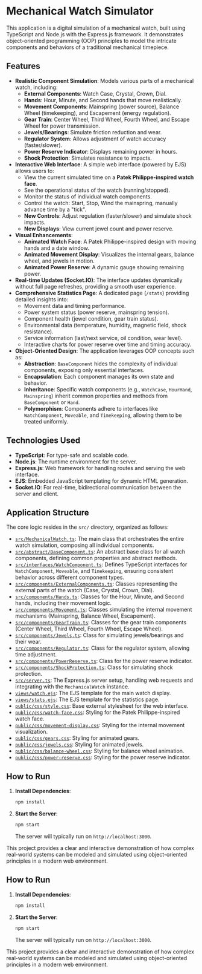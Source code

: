 # Mechanical Watch Simulator

This application is a digital simulation of a mechanical watch, built using TypeScript and Node.js with the Express.js framework. It demonstrates object-oriented programming (OOP) principles to model the intricate components and behaviors of a traditional mechanical timepiece.

## Features

- **Realistic Component Simulation**: Models various parts of a mechanical watch, including:
    - **External Components**: Watch Case, Crystal, Crown, Dial.
    - **Hands**: Hour, Minute, and Second hands that move realistically.
    - **Movement Components**: Mainspring (power source), Balance Wheel (timekeeping), and Escapement (energy regulation).
    - **Gear Train**: Center Wheel, Third Wheel, Fourth Wheel, and Escape Wheel for power transmission.
    - **Jewels/Bearings**: Simulate friction reduction and wear.
    - **Regulator System**: Allows adjustment of watch accuracy (faster/slower).
    - **Power Reserve Indicator**: Displays remaining power in hours.
    - **Shock Protection**: Simulates resistance to impacts.
- **Interactive Web Interface**: A simple web interface (powered by EJS) allows users to:
    - View the current simulated time on a **Patek Philippe-inspired watch face**.
    - See the operational status of the watch (running/stopped).
    - Monitor the status of individual watch components.
    - Control the watch: Start, Stop, Wind the mainspring, manually advance time by a "tick".
    - **New Controls**: Adjust regulation (faster/slower) and simulate shock impacts.
    - **New Displays**: View current jewel count and power reserve.
- **Visual Enhancements**:
    - **Animated Watch Face**: A Patek Philippe-inspired design with moving hands and a date window.
    - **Animated Movement Display**: Visualizes the internal gears, balance wheel, and jewels in motion.
    - **Animated Power Reserve**: A dynamic gauge showing remaining power.
- **Real-time Updates (Socket.IO)**: The interface updates dynamically without full page refreshes, providing a smooth user experience.
- **Comprehensive Statistics Page**: A dedicated page (`/stats`) providing detailed insights into:
    - Movement data and timing performance.
    - Power system status (power reserve, mainspring tension).
    - Component health (jewel condition, gear train status).
    - Environmental data (temperature, humidity, magnetic field, shock resistance).
    - Service information (last/next service, oil condition, wear level).
    - Interactive charts for power reserve over time and timing accuracy.
- **Object-Oriented Design**: The application leverages OOP concepts such as:
    - **Abstraction**: `BaseComponent` hides the complexity of individual components, exposing only essential interfaces.
    - **Encapsulation**: Each component manages its own state and behavior.
    - **Inheritance**: Specific watch components (e.g., `WatchCase`, `HourHand`, `Mainspring`) inherit common properties and methods from `BaseComponent` or `Hand`.
    - **Polymorphism**: Components adhere to interfaces like `WatchComponent`, `Moveable`, and `Timekeeping`, allowing them to be treated uniformly.

## Technologies Used

- **TypeScript**: For type-safe and scalable code.
- **Node.js**: The runtime environment for the server.
- **Express.js**: Web framework for handling routes and serving the web interface.
- **EJS**: Embedded JavaScript templating for dynamic HTML generation.
- **Socket.IO**: For real-time, bidirectional communication between the server and client.

## Application Structure

The core logic resides in the `src/` directory, organized as follows:

- [`src/MechanicalWatch.ts`](src/MechanicalWatch.ts): The main class that orchestrates the entire watch simulation, composing all individual components.
- [`src/abstract/BaseComponent.ts`](src/abstract/BaseComponent.ts): An abstract base class for all watch components, defining common properties and abstract methods.
- [`src/interfaces/WatchComponent.ts`](src/interfaces/WatchComponent.ts): Defines TypeScript interfaces for `WatchComponent`, `Moveable`, and `Timekeeping`, ensuring consistent behavior across different component types.
- [`src/components/ExternalComponents.ts`](src/components/ExternalComponents.ts): Classes representing the external parts of the watch (Case, Crystal, Crown, Dial).
- [`src/components/Hands.ts`](src/components/Hands.ts): Classes for the Hour, Minute, and Second hands, including their movement logic.
- [`src/components/Movement.ts`](src/components/Movement.ts): Classes simulating the internal movement mechanisms (Mainspring, Balance Wheel, Escapement).
- [`src/components/GearTrain.ts`](src/components/GearTrain.ts): Classes for the gear train components (Center Wheel, Third Wheel, Fourth Wheel, Escape Wheel).
- [`src/components/Jewels.ts`](src/components/Jewels.ts): Class for simulating jewels/bearings and their wear.
- [`src/components/Regulator.ts`](src/components/Regulator.ts): Class for the regulator system, allowing time adjustment.
- [`src/components/PowerReserve.ts`](src/components/PowerReserve.ts): Class for the power reserve indicator.
- [`src/components/ShockProtection.ts`](src/components/ShockProtection.ts): Class for simulating shock protection.
- [`src/server.ts`](src/server.ts): The Express.js server setup, handling web requests and integrating with the `MechanicalWatch` instance.
- [`views/watch.ejs`](views/watch.ejs): The EJS template for the main watch display.
- [`views/stats.ejs`](views/stats.ejs): The EJS template for the statistics page.
- [`public/css/style.css`](public/css/style.css): Base external stylesheet for the web interface.
- [`public/css/watch-face.css`](public/css/watch-face.css): Styling for the Patek Philippe-inspired watch face.
- [`public/css/movement-display.css`](public/css/movement-display.css): Styling for the internal movement visualization.
- [`public/css/gears.css`](public/css/gears.css): Styling for animated gears.
- [`public/css/jewels.css`](public/css/jewels.css): Styling for animated jewels.
- [`public/css/balance-wheel.css`](public/css/balance-wheel.css): Styling for balance wheel animation.
- [`public/css/power-reserve.css`](public/css/power-reserve.css): Styling for the power reserve indicator.

## How to Run

1.  **Install Dependencies**:
    ```bash
    npm install
    ```
2.  **Start the Server**:
    ```bash
    npm start
    ```
    The server will typically run on `http://localhost:3000`.

This project provides a clear and interactive demonstration of how complex real-world systems can be modeled and simulated using object-oriented principles in a modern web environment.

## How to Run

1.  **Install Dependencies**:
    ```bash
    npm install
    ```
    
2.  **Start the Server**:
    ```bash
    npm start
    ```
    The server will typically run on `http://localhost:3000`.

This project provides a clear and interactive demonstration of how complex real-world systems can be modeled and simulated using object-oriented principles in a modern web environment.
